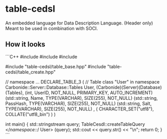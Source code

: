 # table-cedsl
An embedded language for Data Description Language. (Header only)
Meant to be used in combination with SOCI.

## How it looks

´´´C++
#include <string>
#include <sstream>
#include <iostream>

#include "table-cedsl/table_base.hpp"
#include "table-cedsl/table_create.hpp"

// namespace ...
DECLARE_TABLE_3
(
	// Table class "User" in namespace Carbonide::Server::Database::Tables
    User, (Carbonide)(Server)(Database)(Tables),
    (int, UserID, NOT_NULL, PRIMARY_KEY, AUTO_INCREMENT)
    (std::string, Name, TYPE(VARCHAR), SIZE(255), NOT_NULL)
    (std::string, PassHash, TYPE(VARCHAR), SIZE(255), NOT_NULL)
    (std::string, Salt, TYPE(VARCHAR), SIZE(255), NOT_NULL)
    ,
    (
        CHARACTER_SET("utf8"),
        COLLATE("utf8_bin")
    )
)

int main()
{
	std::stringstream query;
	TableCesdl::createTableQuery </*namespace::*/ User> (query);
	std::cout << query.str() << "\n";
	return 0;
}
´´´
